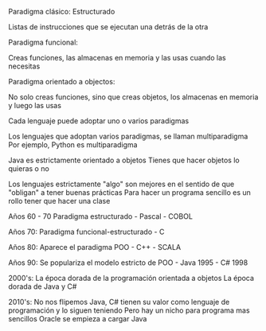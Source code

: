 Paradigma clásico: Estructurado

Listas de instrucciones que se ejecutan una detrás de la otra

Paradigma funcional:

Creas funciones, las almacenas en memoria y las usas cuando las necesitas

Paradigma orientado a objectos:

No solo creas funciones, sino que creas objetos, los almacenas en memoria y luego las usas

Cada lenguaje puede adoptar uno o varios paradigmas

Los lenguajes que adoptan varios paradigmas, se llaman multiparadigma
Por ejemplo, Python es multiparadigma

Java es estrictamente orientado a objetos
Tienes que hacer objetos lo quieras o no

Los lenguajes estrictamente "algo" son mejores en el sentido de que "obligan" a tener buenas prácticas
Para hacer un programa sencillo es un rollo tener que hacer una clase

Años 60 - 70
Paradigma estructurado - Pascal - COBOL

Años 70:
Paradigma funcional-estructurado - C

Años 80:
Aparece el paradigma POO - C++ - SCALA

Años 90:
Se populariza el modelo estricto de POO - Java 1995 - C# 1998

2000's:
La época dorada de la programación orientada a objetos
La época dorada de Java y C#

2010's:
No nos flipemos
Java, C# tienen su valor como lenguaje de programación y lo siguen teniendo
Pero hay un nicho para programa mas sencillos
Oracle se empieza a cargar Java







